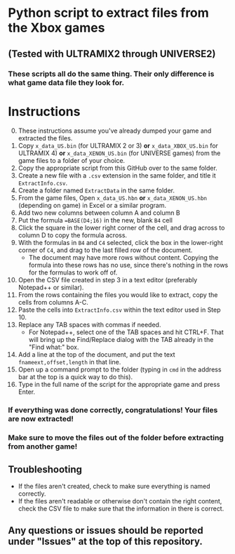 # Python script to extract files from the Xbox games
## (Tested with ULTRAMIX2 through UNIVERSE2)
### These scripts all do the same thing. Their only difference is what game data file they look for. 

# Instructions
0. These instructions assume you've already dumped your game and extracted the files.
1. Copy `x_data_US.bin` (for ULTRAMIX 2 or 3)  **or** `x_data_XBOX_US.bin` for ULTRAMIX 4) **or** `x_data_XENON_US.bin` (for UNIVERSE games) from the game files to a folder of your choice.
2. Copy the appropriate script from this GitHub over to the same folder.
3. Create a new file with a `.csv` extension in the same folder, and title it `ExtractInfo.csv`.
4. Create a folder named `ExtractData` in the same folder.
5. From the game files, Open `x_data_US.hbn` **or** `x_data_XENON_US.hbn` (depending on game) in Excel or a similar program.
6. Add two new columns between column A and column B
7. Put the formula `=BASE(D4;16)` in the new, blank `B4` cell
8. Click the square in the lower right corner of the cell, and drag across to column D to copy the formula across.
9. With the formulas in `B4` and `C4` selected, click the box in the lower-right corner of `C4`, and drag to the last filled row of the document.
	* The document may have more rows without content. Copying the formula into these rows has no use, since there's nothing in the rows for the formulas to work off of.
10. Open the CSV file created in step 3 in a text editor (preferably Notepad++ or similar).
11. From the rows containing the files you would like to extract, copy the cells from columns A-C. 
12. Paste the cells into `ExtractInfo.csv` within the text editor used in Step 10.
13. Replace any TAB spaces with commas if needed.
	* For Notepad++, select one of the TAB spaces and hit CTRL+F. That will bring up the Find/Replace dialog with the TAB already in the "Find what:" box.
14. Add a line at the top of the document, and put the text `fnameext,offset,length` in that line.
15. Open up a command prompt to the folder (typing in `cmd` in the address bar at the top is a quick way to do this).
16. Type in the full name of the script for the appropriate game and press Enter.

### If everything was done correctly, congratulations! Your files are now extracted!
### Make sure to move the files out of the folder before extracting from another game!

## Troubleshooting
* If the files aren't created, check to make sure everything is named correctly.
* If the files aren't readable or otherwise don't contain the right content, check the CSV file to make sure that the information in there is correct.

## Any questions or issues should be reported under "Issues" at the top of this repository.